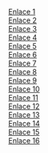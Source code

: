 <a href="https://steamcommunity.com/sharedfiles/filedetails/?id=2111056511" target="_blank">Enlace 1</a>  
<a href="https://steamcommunity.com/sharedfiles/filedetails/?id=2445186647" target="_blank">Enlace 2</a>  
<a href="https://steamcommunity.com/sharedfiles/filedetails/?id=2279800331" target="_blank">Enlace 3</a>  
<a href="https://steamcommunity.com/sharedfiles/filedetails/?id=2632159897" target="_blank">Enlace 4</a>  
<a href="https://steamcommunity.com/sharedfiles/filedetails/?id=2466514780" target="_blank">Enlace 5</a>  
<a href="https://steamcommunity.com/sharedfiles/filedetails/?id=1147614012" target="_blank">Enlace 6</a>  
<a href="https://steamcommunity.com/sharedfiles/filedetails/?id=842257514" target="_blank">Enlace 7</a>  
<a href="https://steamcommunity.com/sharedfiles/filedetails/?id=645553604" target="_blank">Enlace 8</a>  
<a href="https://steamcommunity.com/sharedfiles/filedetails/?id=1236032431" target="_blank">Enlace 9</a>  
<a href="https://steamcommunity.com/sharedfiles/filedetails/?id=1787041596" target="_blank">Enlace 10</a>  
<a href="https://steamcommunity.com/sharedfiles/filedetails/?id=648591060" target="_blank">Enlace 11</a>  
<a href="https://steamcommunity.com/sharedfiles/filedetails/?id=774384307" target="_blank">Enlace 12</a>  
<a href="https://steamcommunity.com/sharedfiles/filedetails/?id=713338424" target="_blank">Enlace 13</a>  
<a href="https://steamcommunity.com/sharedfiles/filedetails/?id=1122486287" target="_blank">Enlace 14</a>  
<a href="https://steamcommunity.com/sharedfiles/filedetails/?id=2658669105" target="_blank">Enlace 15</a>  
<a href="https://steamcommunity.com/sharedfiles/filedetails/?id=1254665283" target="_blank">Enlace 16</a>
